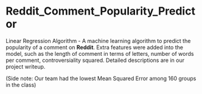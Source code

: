 # Reddit_Comment_Popularity_Predictor
Linear Regression Algorithm - A machine learning algorithm to predict the popularity of a comment on **Reddit**. Extra features were added into the model, such as the length of comment in terms of letters,  number of words per comment, controversiality squared. Detailed descriptions are in our project writeup.

(Side note: Our team had the lowest Mean Squared Error among 160 groups in the class)
